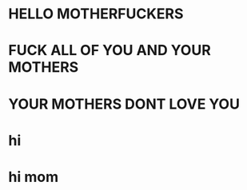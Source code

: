 # HELLO MOTHERFUCKERS

# FUCK ALL OF YOU AND YOUR MOTHERS

# YOUR MOTHERS DONT LOVE YOU
# hi
# hi mom
